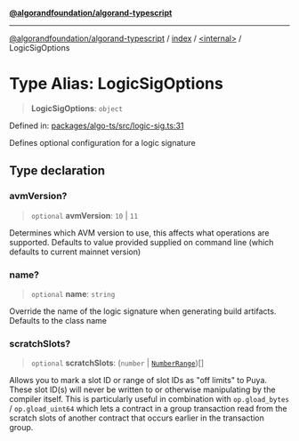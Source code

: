 [**@algorandfoundation/algorand-typescript**](../../../README.md)

***

[@algorandfoundation/algorand-typescript](../../../README.md) / [index](../../README.md) / [\<internal\>](../README.md) / LogicSigOptions

# Type Alias: LogicSigOptions

> **LogicSigOptions**: `object`

Defined in: [packages/algo-ts/src/logic-sig.ts:31](https://github.com/algorandfoundation/puya-ts/blob/main/packages/algo-ts/src/logic-sig.ts#L31)

Defines optional configuration for a logic signature

## Type declaration

### avmVersion?

> `optional` **avmVersion**: `10` \| `11`

Determines which AVM version to use, this affects what operations are supported.
Defaults to value provided supplied on command line (which defaults to current mainnet version)

### name?

> `optional` **name**: `string`

Override the name of the logic signature when generating build artifacts.
Defaults to the class name

### scratchSlots?

> `optional` **scratchSlots**: (`number` \| [`NumberRange`](NumberRange.md))[]

Allows you to mark a slot ID or range of slot IDs as "off limits" to Puya.
These slot ID(s) will never be written to or otherwise manipulating by the compiler itself.
This is particularly useful in combination with `op.gload_bytes` / `op.gload_uint64`
which lets a contract in a group transaction read from the scratch slots of another contract
that occurs earlier in the transaction group.
